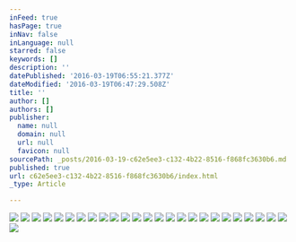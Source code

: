 ```yaml
---
inFeed: true
hasPage: true
inNav: false
inLanguage: null
starred: false
keywords: []
description: ''
datePublished: '2016-03-19T06:55:21.377Z'
dateModified: '2016-03-19T06:47:29.508Z'
title: ''
author: []
authors: []
publisher:
  name: null
  domain: null
  url: null
  favicon: null
sourcePath: _posts/2016-03-19-c62e5ee3-c132-4b22-8516-f868fc3630b6.md
published: true
url: c62e5ee3-c132-4b22-8516-f868fc3630b6/index.html
_type: Article

---
```

![](https://the-grid-user-content.s3-us-west-2.amazonaws.com/63363b76-8a9b-4b4e-93a9-c08d5593c390.jpg)
![](https://the-grid-user-content.s3-us-west-2.amazonaws.com/f0e65ba2-ca86-4973-999e-8e7d3e7aa633.jpg)
![](https://the-grid-user-content.s3-us-west-2.amazonaws.com/71f2e32c-0ed7-4a5f-8dbc-1b981182d833.jpg)
![](https://the-grid-user-content.s3-us-west-2.amazonaws.com/ff47e1fb-7d00-440c-89e2-896063330255.jpg)
![](https://the-grid-user-content.s3-us-west-2.amazonaws.com/5a09eb71-7663-4cfb-ab46-3da2df98a206.jpg)
![](https://the-grid-user-content.s3-us-west-2.amazonaws.com/115b898e-b59b-4a42-bda7-0ad2452f2a29.jpg)
![](https://the-grid-user-content.s3-us-west-2.amazonaws.com/9b2f1c74-7ecb-4f45-aa2b-dd57ed878715.jpg)
![](https://the-grid-user-content.s3-us-west-2.amazonaws.com/60c31b24-6eeb-42a0-8e23-e60045040599.jpg)
![](https://the-grid-user-content.s3-us-west-2.amazonaws.com/921ac479-4222-403f-a70d-7610b0768762.jpg)
![](https://the-grid-user-content.s3-us-west-2.amazonaws.com/4479b220-7e35-483b-93e5-aa0cb528e4eb.jpg)
![](https://the-grid-user-content.s3-us-west-2.amazonaws.com/12f59265-e1b2-4ca6-8260-97a2e73a4427.jpg)
![](https://the-grid-user-content.s3-us-west-2.amazonaws.com/98428e4b-440e-42c8-a8e8-1b237bc77ed9.jpg)
![](https://the-grid-user-content.s3-us-west-2.amazonaws.com/a808b924-b190-4919-9fe6-9b663477398a.jpg)
![](https://the-grid-user-content.s3-us-west-2.amazonaws.com/c744c619-dfae-491f-9257-1e80aa358b4c.jpg)
![](https://the-grid-user-content.s3-us-west-2.amazonaws.com/e756a3bc-a2bb-4242-a81b-81dc3abd57fb.jpg)
![](https://the-grid-user-content.s3-us-west-2.amazonaws.com/98474a1f-6421-467b-b11f-d67cc5aedaf2.jpg)
![](https://the-grid-user-content.s3-us-west-2.amazonaws.com/489cbc98-5edf-48df-8e74-90ec3c536c29.jpg)
![](https://the-grid-user-content.s3-us-west-2.amazonaws.com/626e3b53-94cf-4020-9105-ba876c87ca8f.jpg)
![](https://the-grid-user-content.s3-us-west-2.amazonaws.com/20251807-e185-4e91-976f-bfdfcb544543.jpg)
![](https://the-grid-user-content.s3-us-west-2.amazonaws.com/f7bb4a56-083c-436c-9078-bc9cf16f1f58.jpg)
![](https://the-grid-user-content.s3-us-west-2.amazonaws.com/663f2ea4-46a4-456e-86be-84a7e905a894.jpg)
![](https://the-grid-user-content.s3-us-west-2.amazonaws.com/683421d3-127f-4a31-82c5-3c9cbfe28cc3.jpg)
![](https://the-grid-user-content.s3-us-west-2.amazonaws.com/b9a97df5-bfb9-49c1-9f52-7df591568698.jpg)
![](https://the-grid-user-content.s3-us-west-2.amazonaws.com/c101bf6b-2d51-490c-8c57-85cb700f4891.jpg)
![](https://the-grid-user-content.s3-us-west-2.amazonaws.com/5c85155e-d65f-4ac4-9f45-a67c07c36c6f.jpg)
![](https://the-grid-user-content.s3-us-west-2.amazonaws.com/04c11390-2489-4ad3-9156-702559819696.jpg)